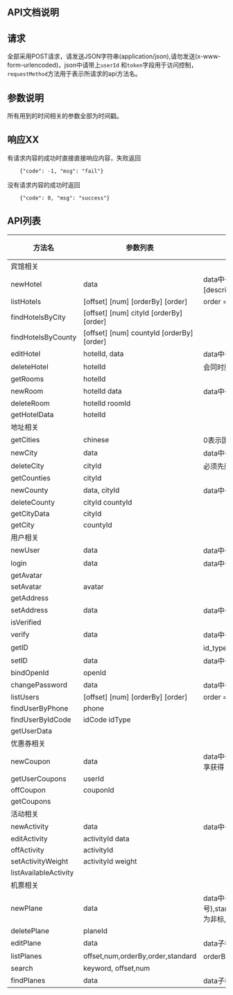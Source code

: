 ## API文档说明

## 请求

全部采用POST请求，请发送JSON字符串(application/json),请勿发送(x-www-form-urlencoded)，json中请带上`userId`
和`token`字段用于访问控制，`requestMethod`方法用于表示所请求的api方法名。

## 参数说明

所有用到的时间相关的参数全部为时间戳。

## 响应XX

有请求内容的成功时直接直接响应内容，失败返回
```
    {"code": -1, "msg": "fail"}
```
没有请求内容的成功时返回
```
    {"code": 0, "msg": "success"}
```

## API列表

| 方法名 | 参数列表 | 备注 | 测试状态 |
|---|---|---|---|
| 宾馆相关 | | | |
| newHotel | data | data中子参数有：name, address, [star], [remarks], images, cityId, countyId, [type], [description], images为图片url数组，json字符串 | OK |
| listHotels | [offset] [num] [orderBy] [order] | order = asc \| desc | OK |
| findHotelsByCity | [offset] [num] cityId [orderBy] [order] | | OK |
| findHotelsByCounty | [offset] [num] countyId [orderBy] [order] | | OK |
| editHotel | hotelId, data | data中子参数与创建时相同 | OK |
| deleteHotel | hotelId | 会同时删掉所有房型 | OK |
| getRooms | hotelId | | OK |
| newRoom | hotelId data | data中子参数有：name, image, description, price | OK |
| deleteRoom | hotelId roomId | | OK |
| getHotelData | hotelId | | TEST |
| 地址相关 | | | |
| getCities | chinese | 0表示国际 1表示国内 | OK |
| newCity | data | data中子参数有：name, chinese, letter(首字母) | OK |
| deleteCity | cityId | 必须先删除该城市下所有旅馆机票和区才能删除该城市 | OK |
| getCounties | cityId | | OK |
| newCounty | data, cityId | data中子参数有：name, letter | OK |
| deleteCounty | cityId countyId | | OK |
| getCityData | cityId | | OK |
| getCity | countyId | | OK |
| 用户相关 | | | |
| newUser | data | data中子参数有：username, password, level, [inviterId] | OK |
| login | data | data中子参数有：username, password | OK |
| getAvatar | | | OK |
| setAvatar | avatar | | OK |
| getAddress | | | OK |
| setAddress | data | data中子参数为: cityId, countyId | OK |
| isVerified | | | OK |
| verify | data | data中子参数为：realname, phone | OK |
| getID | | id_type: 0为身份证 1为护照 | OK |
| setID | data | data中子参数为：idType, idCode | OK |
| bindOpenId | openId | | OK |
| changePassword | data | data中子参数为：oldPassword, newPassword | OK |
| listUsers | [offset] [num] [orderBy] [order] | order = asc \| desc | OK |
| findUserByPhone | phone | | OK |
| findUserByIdCode | idCode idType | | OK |
| getUserData | | | OK |
| 优惠券相关 | | | |
| newCoupon | data | data中子参数为：discount, minPrice, [startTime], endTime, type(0 新用户注册获得 1 老用户分享获得 -1 已下架) | OK |
| getUserCoupons | userId | | OK |
| offCoupon | couponId | | OK |
| getCoupons | | | OK |
| 活动相关 | | | |
| newActivity | data | data中子参数为：name, description, image, oldPrice, price | OK |
| editActivity | activityId data | | OK |
| offActivity | activityId | | OK |
| setActivityWeight | activityId weight | | OK |
| listAvailableActivity | | | OK |
| 机票相关 | | | |
| newPlane | data | data中子参数为：flight_number(航班号),start_city_id,start_airport,end_city_id,end_airport,start_time,end_time,remarks,standard(1为非标,0为标准),type(该字段代表舱型),price | OK |
| deletePlane | planeId | | OK |
| editPlane | data | data子参数比newPlane多一个plane_id | OK |
| listPlanes | offset,num,orderBy,order,standard | orderBy可选参数为start_city_id,start_time,order(asc或者desc),standard(0或1)| OK |
| search | keyword, offset,num | | OK |
| findPlanes | data | data子参数为start_city_id,end_city_id,start_date,offset,num| OK |
